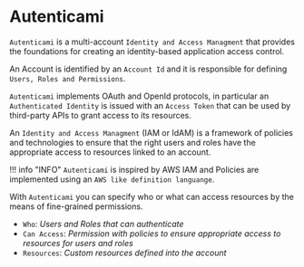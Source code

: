 # Autenticami

`Autenticami` is a multi-account `Identity and Access Managment` that provides the foundations for creating an identity-based application access control.

An Account is identified by an `Account Id` and it is responsible for defining `Users, Roles and Permissions`.

`Autenticami` implements OAuth and OpenId protocols, in particular an `Authenticated Identity` is issued with an `Access Token` that can be used by third-party APIs to grant access to its resources.

An `Identity and Access Managment` (IAM or IdAM) is a framework of policies and technologies to ensure that the right users and roles have the appropriate access to resources linked to an account.

!!! info "INFO"
    `Autenticami` is inspired by AWS IAM and Policies are implemented using an `AWS like definition languange`.

With `Autenticami` you can specify who or what can access resources by the means of fine-grained permissions.

- `Who`: *Users and Roles that can authenticate*
- `Can Access`: *Permission with policies to ensure appropriate access to resources for users and roles*
- `Resources`: *Custom resources defined into the account*
